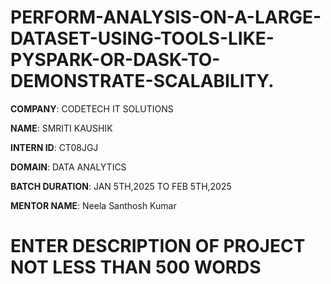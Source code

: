 # PERFORM-ANALYSIS-ON-A-LARGE-DATASET-USING-TOOLS-LIKE-PYSPARK-OR-DASK-TO-DEMONSTRATE-SCALABILITY.

**COMPANY**: CODETECH IT SOLUTIONS

**NAME**: SMRITI KAUSHIK

**INTERN ID**: CT08JGJ

**DOMAIN**: DATA ANALYTICS

**BATCH DURATION**: JAN 5TH,2025 TO FEB 5TH,2025

**MENTOR NAME**: Neela Santhosh Kumar 

# ENTER DESCRIPTION OF PROJECT NOT LESS THAN 500 WORDS
